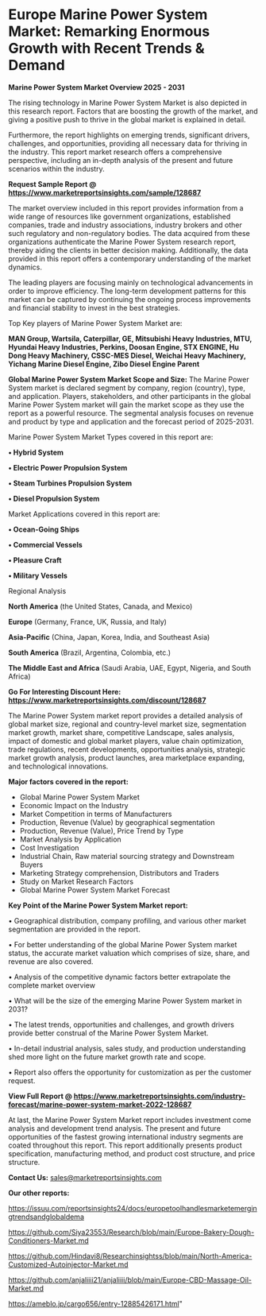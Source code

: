 # Europe Marine Power System Market: Remarking Enormous Growth with Recent Trends & Demand

<Strong> Marine Power System Market Overview 2025 - 2031</strong>

The rising technology in Marine Power System Market is also depicted in this research report. Factors that are boosting the growth of the market, and giving a positive push to thrive in the global market is explained in detail.

Furthermore, the report highlights on emerging trends, significant drivers, challenges, and opportunities, providing all necessary data for thriving in the industry. This report market research offers a comprehensive perspective, including an in-depth analysis of the present and future scenarios within the industry.

<strong>Request Sample Report @ <a href=https://www.marketreportsinsights.com/sample/128687>https://www.marketreportsinsights.com/sample/128687</a></strong>

The market overview included in this report provides information from a wide range of resources like government organizations, established companies, trade and industry associations, industry brokers and other such regulatory and non-regulatory bodies. The data acquired from these organizations authenticate the Marine Power System research report, thereby aiding the clients in better decision making. Additionally, the data provided in this report offers a contemporary understanding of the market dynamics.

The leading players are focusing mainly on technological advancements in order to improve efficiency. The long-term development patterns for this market can be captured by continuing the ongoing process improvements and financial stability to invest in the best strategies.

Top Key players of Marine Power System Market are:

<strong>MAN Group, Wartsila, Caterpillar, GE, Mitsubishi Heavy Industries, MTU, Hyundai Heavy Industries, Perkins, Doosan Engine, STX ENGINE, Hu Dong Heavy Machinery, CSSC-MES Diesel, Weichai Heavy Machinery, Yichang Marine Diesel Engine, Zibo Diesel Engine Parent</strong>

<strong><b>Global Marine Power System Market Scope and Size:</b></strong>
The Marine Power System market is declared segment by company, region (country), type, and application. Players, stakeholders, and other participants in the global Marine Power System market will gain the market scope as they use the report as a powerful resource. The segmental analysis focuses on revenue and product by type and application and the forecast period of 2025-2031.

Marine Power System Market Types covered in this report are:

<strong>• Hybrid System

• Electric Power Propulsion System

• Steam Turbines Propulsion System

• Diesel Propulsion System</strong>

Market Applications covered in this report are:

<strong>• Ocean-Going Ships

• Commercial Vessels

• Pleasure Craft

• Military Vessels</strong> 

Regional Analysis

<strong>North America</strong> (the United States, Canada, and Mexico)

<strong>Europe</strong> (Germany, France, UK, Russia, and Italy)

<strong>Asia-Pacific</strong> (China, Japan, Korea, India, and Southeast Asia)

<strong>South America</strong> (Brazil, Argentina, Colombia, etc.)

<strong>The Middle East and Africa</strong> (Saudi Arabia, UAE, Egypt, Nigeria, and South Africa)

<strong>Go For Interesting Discount Here: <a href=https://www.marketreportsinsights.com/discount/128687>https://www.marketreportsinsights.com/discount/128687</a></strong>

The Marine Power System market report provides a detailed analysis of global market size, regional and country-level market size, segmentation market growth, market share, competitive Landscape, sales analysis, impact of domestic and global market players, value chain optimization, trade regulations, recent developments, opportunities analysis, strategic market growth analysis, product launches, area marketplace expanding, and technological innovations.

<strong><b>Major factors covered in the report:</b></strong>
<ul>
  <li>Global Marine Power System Market </li>
  <li>Economic Impact on the Industry</li>
  <li>Market Competition in terms of Manufacturers</li>
  <li>Production, Revenue (Value) by geographical segmentation</li>
  <li>Production, Revenue (Value), Price Trend by Type</li>
  <li>Market Analysis by Application</li>
  <li>Cost Investigation</li>
  <li>Industrial Chain, Raw material sourcing strategy and Downstream Buyers</li>
  <li>Marketing Strategy comprehension, Distributors and Traders</li>
  <li>Study on Market Research Factors</li>
  <li>Global Marine Power System Market Forecast</li>
</ul>

<strong><b>Key Point of the Marine Power System Market report:</b></strong>

• Geographical distribution, company profiling, and various other market segmentation are provided in the report.

• For better understanding of the global Marine Power System market status, the accurate market valuation which comprises of size, share, and revenue are also covered.

• Analysis of the competitive dynamic factors better extrapolate the complete market overview

• What will be the size of the emerging Marine Power System market in 2031?

• The latest trends, opportunities and challenges, and growth drivers provide better construal of the Marine Power System Market.

• In-detail industrial analysis, sales study, and production understanding shed more light on the future market growth rate and scope.

• Report also offers the opportunity for customization as per the customer request.

<strong><b>View Full Report @ <a href=https://www.marketreportsinsights.com/industry-forecast/marine-power-system-market-2022-128687>https://www.marketreportsinsights.com/industry-forecast/marine-power-system-market-2022-128687</a></b></strong>


At last, the Marine Power System Market report includes investment come analysis and development trend analysis. The present and future opportunities of the fastest growing international industry segments are coated throughout this report. This report additionally presents product specification, manufacturing method, and product cost structure, and price structure.

<strong>Contact Us:</strong>
sales@marketreportsinsights.com

<strong>Our other reports:</strong>

<a href=https://issuu.com/reportsinsights24/docs/europetoolhandlesmarketemergingtrendsandglobaldema>https://issuu.com/reportsinsights24/docs/europetoolhandlesmarketemergingtrendsandglobaldema</a>

<a href=https://github.com/Siya23553/Research/blob/main/Europe-Bakery-Dough-Conditioners-Market.md>https://github.com/Siya23553/Research/blob/main/Europe-Bakery-Dough-Conditioners-Market.md</a>

<a href=https://github.com/Hindavi8/Researchinsightss/blob/main/North-America-Customized-Autoinjector-Market.md>https://github.com/Hindavi8/Researchinsightss/blob/main/North-America-Customized-Autoinjector-Market.md</a>

<a href=https://github.com/anjaliiii21/anjaliiii/blob/main/Europe-CBD-Massage-Oil-Market.md>https://github.com/anjaliiii21/anjaliiii/blob/main/Europe-CBD-Massage-Oil-Market.md</a>

<a href=https://ameblo.jp/cargo656/entry-12885426171.html>https://ameblo.jp/cargo656/entry-12885426171.html</a>"
